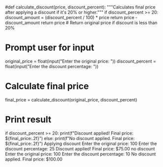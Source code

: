 #def calculate_discount(price, discount_percent):
    """Calculates final price after applying a discount if it's 20% or higher."""
    if discount_percent >= 20:
        discount_amount = (discount_percent / 100) * price
        return price - discount_amount
    return price  # Return original price if discount is less than 20%

# Prompt user for input
original_price = float(input("Enter the original price: "))
discount_percent = float(input("Enter the discount percentage: "))

# Calculate final price
final_price = calculate_discount(original_price, discount_percent)

# Print result
if discount_percent >= 20:
    print(f"Discount applied! Final price: ${final_price:.2f}")
else:
    print(f"No discount applied. Final price: ${final_price:.2f}")
    Applying discount
   Enter the original price: 100
Enter the discount percentage: 25
Discount applied! Final price: $75.00
no discount
Enter the original price: 100
Enter the discount percentage: 10
No discount applied. Final price: $100.00

